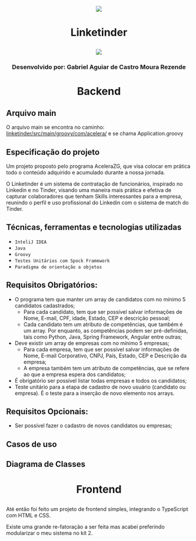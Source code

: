 <p align="center">
<img src="https://d3j0t7vrtr92dk.cloudfront.net/acelerazg/1641592492_Acelera_ZG__Identidade_Visual_Verde_Grafite__2000_x_800_px_.png">
</p>

# <p align="center">Linketinder</p> 
<p align="center">
<img src="http://img.shields.io/static/v1?label=STATUS&message=EM%20DESENVOLVIMENTO&color=GREEN&style=for-the-badge"/>
</p>

### <p align="center">Desenvolvido por: Gabriel Aguiar de Castro Moura Rezende</p>

# <p align="center">Backend</p>

## Arquivo main
O arquivo main se encontra no caminho: [linketinder/src/main/groovy/com/acelera/](https://github.com/mourarezendecas/linketinder/tree/master/src/main/groovy/com/acelera) e se chama Application.groovy

## Especificação do projeto 
Um projeto proposto pelo programa AceleraZG, que visa colocar em prática todo o conteúdo adquirido e acumulado durante a nossa jornada.

O Linketinder é um sistema de contratação de funcionários, inspirado no Linkedin e no Tinder, visando uma maneira mais prática e efetiva de capturar colaboradores que tenham Skills interessantes para a empresa, reunindo o perfil e uso profissional do Linkedin com o sistema de match do Tinder.

## Técnicas, ferramentas e tecnologias utilizadas
- ``InteliJ IDEA``
- ``Java``
- ``Groovy``
- ``Testes Unitários com Spock Framework``
- ``Paradigma de orientação a objetos``

## Requisitos Obrigatórios: 
- O programa tem que manter um array de candidatos com no mínimo 5 candidatos cadastrados; 
  - Para cada candidato, tem que ser possível salvar informações de Nome, E-mail, CPF, idade, Estado, CEP e descrição pessoal;
  - Cada candidato tem um atributo de competências, que também é um array. Por enquanto, as competências podem ser pré-definidas, tais como Python, Java, Spring Framework, Angular entre outras;
- Deve existir um array de empresas com no mínimo 5 empresas; 
  - Para cada empresa, tem que ser possível salvar informações de Nome, E-mail Corporativo, CNPJ, País, Estado, CEP e Descrição da empresa;
  - A empresa também tem um atributo de competências, que se refere ao que a empresa espera dos candidatos;
- É obrigatório ser possível listar todas empresas e todos os candidatos; 
- Teste unitário para a etapa de cadastro de novo usuário (candidato ou empresa). É o teste para a inserção de novo elemento nos arrays.

## Requisitos Opcionais: 
- Ser possível fazer o cadastro de novos candidatos ou empresas;

## Casos de uso

## Diagrama de Classes

# <p align="center">Frontend</p>
Até então foi feito um projeto de frontend simples, integrando o TypeScript com HTML e CSS.

Existe uma grande re-fatoração a ser feita mas acabei preferindo modularizar o meu sistema no kit 2. 